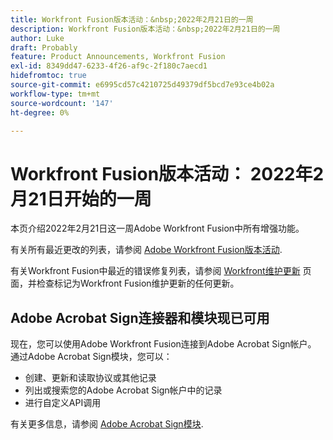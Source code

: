 ```yaml
---
title: Workfront Fusion版本活动：&nbsp;2022年2月21日的一周
description: Workfront Fusion版本活动：&nbsp;2022年2月21日的一周
author: Luke
draft: Probably
feature: Product Announcements, Workfront Fusion
exl-id: 8349dd47-6233-4f26-af9c-2f180c7aecd1
hidefromtoc: true
source-git-commit: e6995cd57c4210725d49379df5bcd7e93ce4b02a
workflow-type: tm+mt
source-wordcount: '147'
ht-degree: 0%

---
```


# Workfront Fusion版本活动： 2022年2月21日开始的一周

本页介绍2022年2月21日这一周Adobe Workfront Fusion中所有增强功能。

有关所有最近更改的列表，请参阅 [Adobe Workfront Fusion版本活动](../../../product-announcements/product-releases/fusion-release-activity/fusion-release-activity.md).

有关Workfront Fusion中最近的错误修复列表，请参阅 [Workfront维护更新](https://experienceleague.adobe.com/docs/workfront-known-issues/releases/current-updates.html) 页面，并检查标记为Workfront Fusion维护更新的任何更新。

## Adobe Acrobat Sign连接器和模块现已可用

现在，您可以使用Adobe Workfront Fusion连接到Adobe Acrobat Sign帐户。 通过Adobe Acrobat Sign模块，您可以：

* 创建、更新和读取协议或其他记录
* 列出或搜索您的Adobe Acrobat Sign帐户中的记录
* 进行自定义API调用

有关更多信息，请参阅 [Adobe Acrobat Sign模块](../../../workfront-fusion/apps-and-their-modules/adobe-sign-modules.md).
